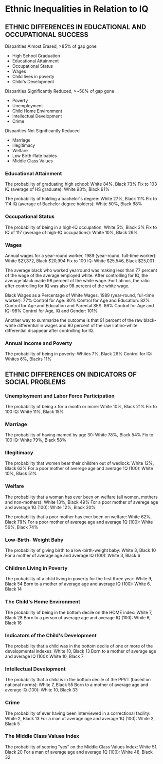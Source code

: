 # Ethnic Inequalities in Relation to IQ

## ETHNIC DIFFERENCES IN EDUCATIONAL AND OCCUPATIONAL SUCCESS

Disparities Almost Erased, >85% of gap gone
- High School Graduation
- Educational Attainment
- Occupational Status
- Wages
- Child lives in poverty
- Child's Development 

Disparities Significantly Reduced, >~50% of gap gone
- Poverty
- Unemployment
- Child Home Environment
- Intellectual Development 
- Crime

Disparities Not Significantly Reduced
- Marriage
- Illegitimacy
- Welfare
- Low Birth-Rate babies
- Middle Class Values

### Educational Attainment

The probability of graduating high school: White 84%, Black 73%
Fix to 103 IQ (average of HS graduate): White 93%, Black 91%

The probability of holding a bachelor's degree: White 27%, Black 11%
Fix to 114 IQ (average of Bachelor degree holders): White 50%, Black 68%

### Occupational Status

The probability of being in a high-IQ occupation: White 5%, Black 3%
Fix to IQ of 117 (average of high-IQ occupations): White 10%, Black 26%

### Wages

Annual wages for a year-round worker, 1989 (year-round, full-time worker): White $27,372, Black $20,994 
Fix to 100 IQ: White $25,546, Black $25,001 

The average black who worked yearround was making less than 77 percent of the wage of the average employed white. After controlling for IQ, the average black made 98 percent of the white wage. For Latinos, the ratio after controlling for IQ was also 98 percent of the white wage. 

Black Wages as a Percentage of White Wages, 1989 (year-round, full-time worker): 77%
Control for Age: 80%
Control for Age and Education: 82%
Control for Age and Education and Parental SES: 86%
Control for Age and IQ: 98%
Control for Age, IQ and Gender: 101%

Another way to summarize the outcome is that 91 percent of the raw black-white differential in wages and 90 percent of the raw Latino-white differential disappear after controlling for IQ. 

### Annual Income and Poverty 

The probability of being in poverty: Whites 7%, Black 26%
Control for IQ: Whites 6%, Blacks 11%

## ETHNIC DIFFERENCES ON INDICATORS OF SOCIAL PROBLEMS 

### Unemployment and Labor Force Participation 

The probability of being x for a month or more: White 10%, Black 21%
Fix to 100 IQ: White 11%, Black 15%

### Marriage

The probability of having mamed by age 30: White 78%, Black 54%
Fix to 100 IQ: White 79%, Black 58%

### Illegitimacy

The probability that women bear their children out of wedlock: White 12%, Black 62%
For a poor mother of averege age and average 1Q (100): White 10%, Black 51%

### Welfare

The probability that a woman has ever been on welfare (all women, mothers and non-mothers): White 13%, Black 49%
For a poor mother of averege age and average 1Q (100): White 12%, Black 30%

The probability that a poor mother has ever been on welfare: White 62%, Black 78%
For a poor mother of averege age and average 1Q (100): White 56%, Black 74%

### Low-Birth- Weight Baby

The probability of giving birth to a low-birth-weight baby: White 3, Black 10
For a mother of average age and average IQ (100): White 3, Black 6

### Children Living in Poverty 

The probability of a child living in poverty for the first three year: White 9, Black 54
Born to a mother of average age and average IQ (100): White 6, Black 14

### The Child's Home Environment 

The probability of being in the bottom decile on the HOME index: White 7, Black 28
Born to a person of average age and average IQ (100): White 6, Black 16

### Indicators of the Child's Development 

The probability that a child was in the bottom decile of one or more of the developmental indexes: White 10, Black 13
Born to a mother of average age and average IQ (100): White 10, Black 7

### Intellectual Development 

The probability that a child is in the bottom decile of the PPVT (based on national norms): White 7, Black 55
Born to a mother of average age and average IQ (100): White 10, Black 33

### Crime

The probability of ever having been interviewed in a correctional facility: White 2, Black 13
For a man of average age and average 1Q (100): White 2, Black 5

### The Middle Class Values Index 

The probability of scoring "yes" on the Middle Class Values Index: White 51, Black 20
For a man of average age and average 1Q (100): White 48, Black 32

